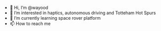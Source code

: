 - 👋 Hi, I’m @wayood
- 👀 I’m interested in haptics, autonomous driving and Totteham Hot Spurs
- 🌱 I’m currently learning space rover platform
- 📫 How to reach me 

<!---
wayood/wayood is a ✨ special ✨ repository because its `README.md` (this file) appears on your GitHub profile.
You can click the Preview link to take a look at your changes.
--->
